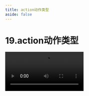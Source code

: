 ```yaml
---
title: action动作类型
aside: false
---
```


# 19.action动作类型

<video autoplay src="http://qn.chinavanes.com/interview/react-interview/19.action动作类型.mp4" controls controlsList="nodownload" width="50%"/>

